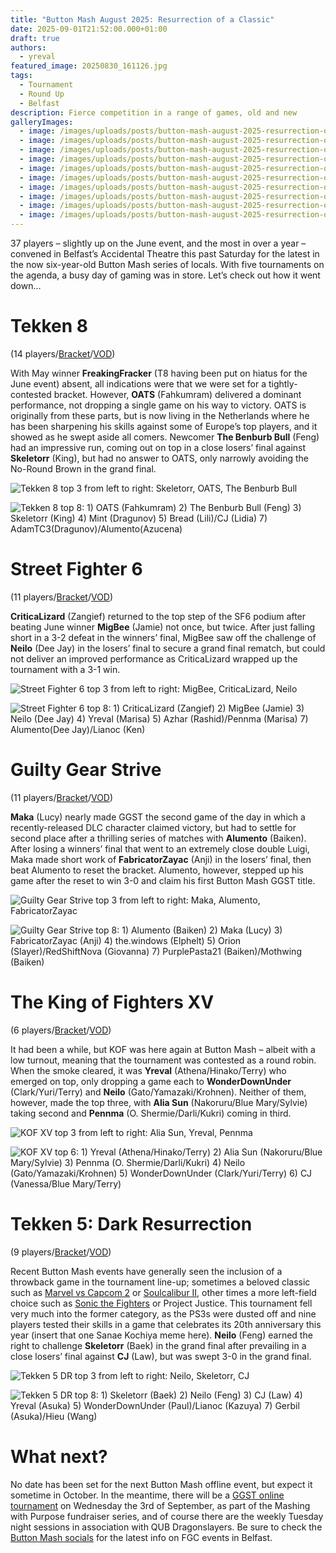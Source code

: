 ```yaml
---
title: "Button Mash August 2025: Resurrection of a Classic"
date: 2025-09-01T21:52:00.000+01:00
draft: true
authors:
  - yreval
featured_image: 20250830_161126.jpg
tags:
  - Tournament
  - Round Up
  - Belfast
description: Fierce competition in a range of games, old and new
galleryImages:
  - image: /images/uploads/posts/button-mash-august-2025-resurrection-of-a-classic/button-mash-aug-25-top8-t8.jpg
  - image: /images/uploads/posts/button-mash-august-2025-resurrection-of-a-classic/button-mash-aug-25-top8-t5dr.jpg
  - image: /images/uploads/posts/button-mash-august-2025-resurrection-of-a-classic/button-mash-aug-25-top8-strive.jpg
  - image: /images/uploads/posts/button-mash-august-2025-resurrection-of-a-classic/button-mash-aug-25-top8-sf6.jpg
  - image: /images/uploads/posts/button-mash-august-2025-resurrection-of-a-classic/button-mash-aug-25-top8-kofxv.jpg
  - image: /images/uploads/posts/button-mash-august-2025-resurrection-of-a-classic/20250830_1744240.jpg
  - image: /images/uploads/posts/button-mash-august-2025-resurrection-of-a-classic/20250830_184126.jpg
  - image: /images/uploads/posts/button-mash-august-2025-resurrection-of-a-classic/20250830_170554.jpg
  - image: /images/uploads/posts/button-mash-august-2025-resurrection-of-a-classic/20250830_160435.jpg
  - image: /images/uploads/posts/button-mash-august-2025-resurrection-of-a-classic/20250830_145702.jpg
---
```

37 players – slightly up on the June event, and the most in over a year – convened in Belfast’s Accidental Theatre this past Saturday for the latest in the now six-year-old Button Mash series of locals. With five tournaments on the agenda, a busy day of gaming was in store. Let’s check out how it went down…

# Tekken 8

(14 players/[Bracket](https://www.start.gg/tournament/button-mash-august-2025/event/tekken-8/brackets/2012780/2948111)/[VOD](https://www.youtube.com/watch?v=y-VUPw_CGYQ))

With May winner **FreakingFracker** (T8 having been put on hiatus for the June event) absent, all indications were that we were set for a tightly-contested bracket. However, **OATS** (Fahkumram) delivered a dominant performance, not dropping a single game on his way to victory. OATS is originally from these parts, but is now living in the Netherlands where he has been sharpening his skills against some of Europe’s top players, and it showed as he swept aside all comers. Newcomer **The Benburb Bull** (Feng) had an impressive run, coming out on top in a close losers’ final against **Skeletorr** (King), but had no answer to OATS, only narrowly avoiding the No-Round Brown in the grand final.

![Tekken 8 top 3 from left to right: Skeletorr, OATS, The Benburb Bull](/images/uploads/posts/button-mash-august-2025-resurrection-of-a-classic/20250830_145702.jpg)

![Tekken 8 top 8: 1) OATS (Fahkumram) 2) The Benburb Bull (Feng) 3) Skeletorr (King) 4) Mint (Dragunov) 5) Bread (Lili)/CJ (Lidia) 7) AdamTC3(Dragunov)/Alumento(Azucena)](/images/uploads/posts/button-mash-august-2025-resurrection-of-a-classic/button-mash-aug-25-top8-t8.jpg)

# Street Fighter 6

(11 players/[Bracket](https://www.start.gg/tournament/button-mash-august-2025/event/street-fighter-6/brackets/2012769/2948100)/[VOD](https://www.youtube.com/watch?v=y-VUPw_CGYQ&t=7808s))

**CriticaLizard** (Zangief) returned to the top step of the SF6 podium after beating June winner **MigBee** (Jamie) not once, but twice. After just falling short in a 3-2 defeat in the winners’ final, MigBee saw off the challenge of **Neilo** (Dee Jay) in the losers’ final to secure a grand final rematch, but could not deliver an improved performance as CriticaLizard wrapped up the tournament with a 3-1 win.

![Street Fighter 6 top 3 from left to right: MigBee, CriticaLizard, Neilo](/images/uploads/posts/button-mash-august-2025-resurrection-of-a-classic/20250830_160435.jpg)

![Street Fighter 6 top 8: 1) CriticaLizard (Zangief) 2) MigBee (Jamie) 3) Neilo (Dee Jay) 4) Yreval (Marisa) 5) Azhar (Rashid)/Pennma (Marisa) 7) Alumento(Dee Jay)/Lianoc (Ken)](//images/uploads/posts/button-mash-august-2025-resurrection-of-a-classic/button-mash-aug-25-top8-sf6.jpg)

# Guilty Gear Strive

(11 players/[Bracket](https://www.start.gg/tournament/button-mash-august-2025/event/guilty-gear-strive/brackets/2012768/2948099)/[VOD](https://www.youtube.com/watch?v=y-VUPw_CGYQ&t=11928s))

**Maka** (Lucy) nearly made GGST the second game of the day in which a recently-released DLC character claimed victory, but had to settle for second place after a thrilling series of matches with **Alumento** (Baiken). After losing a winners’ final that went to an extremely close double Luigi, Maka made short work of **FabricatorZayac** (Anji) in the losers’ final, then beat Alumento to reset the bracket. Alumento, however, stepped up his game after the reset to win 3-0 and claim his first Button Mash GGST title.

![Guilty Gear Strive top 3 from left to right: Maka, Alumento, FabricatorZayac](/images/uploads/posts/button-mash-august-2025-resurrection-of-a-classic/20250830_170554.jpg)

![Guilty Gear Strive top 8: 1) Alumento (Baiken) 2) Maka (Lucy) 3) FabricatorZayac (Anji) 4) the.windows (Elphelt) 5) Orion (Slayer)/RedShiftNova (Giovanna) 7) PurplePasta21 (Baiken)/Mothwing (Baiken)](/images/uploads/posts/button-mash-august-2025-resurrection-of-a-classic/button-mash-aug-25-top8-strive.jpg)

# The King of Fighters XV

(6 players/[Bracket](https://www.start.gg/tournament/button-mash-august-2025/event/king-of-fighters-xv/brackets/2020321/2958910)/[VOD](https://www.youtube.com/watch?v=y-VUPw_CGYQ&t=15562s))

It had been a while, but KOF was here again at Button Mash – albeit with a low turnout, meaning that the tournament was contested as a round robin. When the smoke cleared, it was **Yreval** (Athena/Hinako/Terry) who emerged on top, only dropping a game each to **WonderDownUnder** (Clark/Yuri/Terry) and **Neilo** (Gato/Yamazaki/Krohnen). Neither of them, however, made the top three, with **Alia Sun** (Nakoruru/Blue Mary/Sylvie) taking second and **Pennma** (O. Shermie/Darli/Kukri) coming in third.

![KOF XV top 3 from left to right: Alia Sun, Yreval, Pennma](/images/uploads/posts/button-mash-august-2025-resurrection-of-a-classic/20250830_1744240.jpg)

![KOF XV top 6: 1) Yreval (Athena/Hinako/Terry) 2) Alia Sun (Nakoruru/Blue Mary/Sylvie) 3) Pennma (O. Shermie/Darli/Kukri) 4) Neilo (Gato/Yamazaki/Krohnen) 5) WonderDownUnder (Clark/Yuri/Terry) 6) CJ (Vanessa/Blue Mary/Terry)](/images/uploads/posts/button-mash-august-2025-resurrection-of-a-classic/button-mash-aug-25-top8-kofxv.jpg)

# Tekken 5: Dark Resurrection

(9 players/[Bracket](https://www.start.gg/tournament/button-mash-august-2025/event/tekken-5-dr/brackets/2026413/2966714)/[VOD](https://www.youtube.com/watch?v=y-VUPw_CGYQ&t=17913s))

Recent Button Mash events have generally seen the inclusion of a throwback game in the tournament line-up; sometimes a beloved classic such as [Marvel vs Capcom 2](https://www.youtube.com/watch?v=R_43fLyhVqY&t=16624s) or [Soulcalibur II](https://www.youtube.com/watch?v=VddynncOAq8&t=8600s), other times a more left-field choice such as [Sonic the Fighters](https://www.youtube.com/watch?v=YK8rvF2NaMQ&t=19532s) or Project Justice. This tournament fell very much into the former category, as the PS3s were dusted off and nine players tested their skills in a game that celebrates its 20th anniversary this year (insert that one Sanae Kochiya meme here). **Neilo** (Feng) earned the right to challenge **Skeletorr** (Baek) in the grand final after prevailing in a close losers’ final against **CJ** (Law), but was swept 3-0 in the grand final.

![Tekken 5 DR top 3 from left to right: Neilo, Skeletorr, CJ](/images/uploads/posts/button-mash-august-2025-resurrection-of-a-classic/20250830_184126.jpg)

![Tekken 5 DR top 8: 1) Skeletorr (Baek) 2) Neilo (Feng) 3) CJ (Law) 4) Yreval (Asuka) 5) WonderDownUnder (Paul)/Lianoc (Kazuya) 7) Gerbil (Asuka)/Hieu (Wang)](/images/uploads/posts/button-mash-august-2025-resurrection-of-a-classic/button-mash-aug-25-top8-t5dr.jpg)

# What next?

No date has been set for the next Button Mash offline event, but expect it sometime in October. In the meantime, there will be a [GGST online tournament](https://www.start.gg/tournament/bmo-fundraiser-strive-edition/details) on Wednesday the 3rd of September, as part of the Mashing with Purpose fundraiser series, and of course there are the weekly Tuesday night sessions in association with QUB Dragonslayers. Be sure to check the [Button Mash socials](https://linktr.ee/buttonmashni) for the latest info on FGC events in Belfast.
